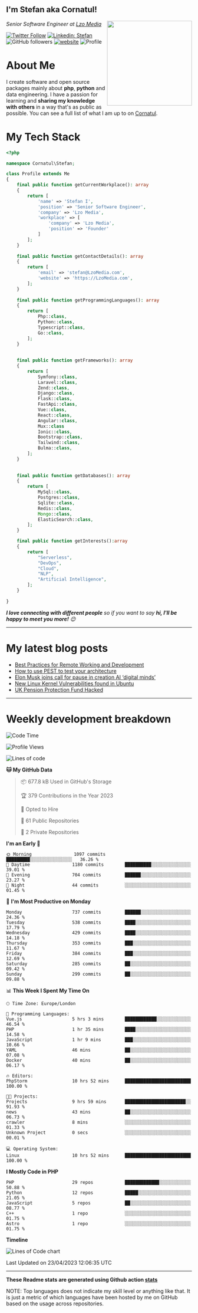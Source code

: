 <h2>I'm Stefan aka Cornatul! </h2>
<img align='right' src="https://i.giphy.com/media/YePKU8cVoIF3afvi8s/giphy.webp" width="230">
<p><em>Senior Software Engineer at <a href="https:/lzomedia.com/">Lzo Media
</a>
</em></p>

[![Twitter Follow](https://img.shields.io/twitter/follow/cornatul?label=Follow)](https://twitter.com/intent/follow?screen_name=cornatul)
[![Linkedin: Stefan](https://img.shields.io/badge/cornatul-blue?style=flat-square&logo=Linkedin&logoColor=white&link=https://www.linkedin.com/in/cornatul/)](https://www.linkedin.com/in/cornatul/)
![GitHub followers](https://img.shields.io/github/followers/cornatul?label=Follow&style=social)
[![website](https://img.shields.io/badge/Website-46a2f1.svg?&style=flat-square&logo=Google-Chrome&logoColor=white&link=https://cornatul.com/)](https://cornatul.com/)
![Profile](https://visitor-badge.glitch.me/badge?page_id=cornatul.cornatul)



# About Me
I create software and open source packages mainly about **php**, **python** and data engineering. 
I have a passion for learning and **sharing my knowledge with others** in a way that's as public as possible. 
You can see a full list of what I am up to on [Cornatul](https://lzomedia.com).


# My Tech Stack

```php
<?php

namespace Cornatul\Stefan;

class Profile extends Me
{
    final public function getCurrentWorkplace(): array
    {
        return [
            'name' => 'Stefan I',
            'position' => 'Senior Software Engineer',
            'company' => 'Lzo Media',
            'workplace' => [
                'company' => 'Lzo Media',
                'position' => 'Founder'         
            ]
        ];
    }
    
    final public function getContactDetails(): array
    {
        return [
            'email' => 'stefan@LzoMedia.com',
            'website' => 'https://LzoMedia.com',
        ];
    }
    
    final public function getProgrammingLanguages(): array
    {
        return [
            Php::class,
            Python::class,
            Typescript::class,
            Go::class,
        ];
    }
    
    
    final public function getFrameworks(): array
    {
        return [
            Symfony::class,
            Laravel::class,
            Zend::class,
            Django::class,
            Flask::class,
            FastApi::class,
            Vue::class,
            React::class,
            Angular::class,
            Mux::class
            Ionic::class,
            Bootstrap::class,
            Tailwind::class,
            Bulma::class,
        ];
    }
    
    
    final public function getDatabases(): array
    {
        return [
            MySql::class,
            Postgres::class,
            Sqlite::class,
            Redis::class,
            Mongo::class,
            ElasticSearch::class,
        ];
    }

    final public function getInterests():array
    {
        return [
            "Serverless",
            "DevOps",
            "Cloud",
            "NLP",
            "Artificial Intelligence",
        ];
    }
   
}
```
 <em><b>I love connecting with different people</b> so if you want to say <b>hi, I'll be happy to meet you more!</b> 😊</em>

---
# My latest blog posts
<!-- BLOG-POST-LIST:START -->
- [Best Practices for Remote Working and Development](https://lzomedia.com/best-practices-for-remote-working-and-development/)
- [How to use PEST to test your architecture](https://lzomedia.com/how-to-use-pest-to-test-your-architecture/)
- [Elon Musk joins call for pause in creation  AI ‘digital minds’](https://lzomedia.com/elon-musk-joins-call-for-pause-in-creation-ai-digital-minds/)
- [New Linux Kernel Vulnerabilities found in Ubuntu](https://lzomedia.com/linux-kernel-vulnerabilities-in-ubuntu/)
- [UK Pension Protection Fund Hacked](https://lzomedia.com/uk-pension-protection-fund-hacked/)
<!-- BLOG-POST-LIST:END -->

---
# Weekly development breakdown
<!--START_SECTION:waka-->
![Code Time](http://img.shields.io/badge/Code%20Time-159%20hrs%2021%20mins-blue)

![Profile Views](http://img.shields.io/badge/Profile%20Views-0-blue)

![Lines of code](https://img.shields.io/badge/From%20Hello%20World%20I%27ve%20Written-16.8%20million%20lines%20of%20code-blue)

**🐱 My GitHub Data** 

> 📦 677.8 kB Used in GitHub's Storage 
 > 
> 🏆 379 Contributions in the Year 2023
 > 
> 💼 Opted to Hire
 > 
> 📜 61 Public Repositories 
 > 
> 🔑 2 Private Repositories 
 > 
**I'm an Early 🐤** 

```text
🌞 Morning                1097 commits        █████████░░░░░░░░░░░░░░░░   36.26 % 
🌆 Daytime                1180 commits        ██████████░░░░░░░░░░░░░░░   39.01 % 
🌃 Evening                704 commits         ██████░░░░░░░░░░░░░░░░░░░   23.27 % 
🌙 Night                  44 commits          ░░░░░░░░░░░░░░░░░░░░░░░░░   01.45 % 
```
📅 **I'm Most Productive on Monday** 

```text
Monday                   737 commits         ██████░░░░░░░░░░░░░░░░░░░   24.36 % 
Tuesday                  538 commits         ████░░░░░░░░░░░░░░░░░░░░░   17.79 % 
Wednesday                429 commits         ████░░░░░░░░░░░░░░░░░░░░░   14.18 % 
Thursday                 353 commits         ███░░░░░░░░░░░░░░░░░░░░░░   11.67 % 
Friday                   384 commits         ███░░░░░░░░░░░░░░░░░░░░░░   12.69 % 
Saturday                 285 commits         ██░░░░░░░░░░░░░░░░░░░░░░░   09.42 % 
Sunday                   299 commits         ██░░░░░░░░░░░░░░░░░░░░░░░   09.88 % 
```


📊 **This Week I Spent My Time On** 

```text
🕑︎ Time Zone: Europe/London

💬 Programming Languages: 
Vue.js                   5 hrs 3 mins        ████████████░░░░░░░░░░░░░   46.54 % 
PHP                      1 hr 35 mins        ████░░░░░░░░░░░░░░░░░░░░░   14.58 % 
JavaScript               1 hr 9 mins         ███░░░░░░░░░░░░░░░░░░░░░░   10.66 % 
YAML                     46 mins             ██░░░░░░░░░░░░░░░░░░░░░░░   07.08 % 
Docker                   40 mins             ██░░░░░░░░░░░░░░░░░░░░░░░   06.17 % 

🔥 Editors: 
PhpStorm                 10 hrs 52 mins      █████████████████████████   100.00 % 

🐱‍💻 Projects: 
Projects                 9 hrs 59 mins       ███████████████████████░░   91.93 % 
news                     43 mins             ██░░░░░░░░░░░░░░░░░░░░░░░   06.73 % 
crawler                  8 mins              ░░░░░░░░░░░░░░░░░░░░░░░░░   01.33 % 
Unknown Project          0 secs              ░░░░░░░░░░░░░░░░░░░░░░░░░   00.01 % 

💻 Operating System: 
Linux                    10 hrs 52 mins      █████████████████████████   100.00 % 
```

**I Mostly Code in PHP** 

```text
PHP                      29 repos            █████████████░░░░░░░░░░░░   50.88 % 
Python                   12 repos            █████░░░░░░░░░░░░░░░░░░░░   21.05 % 
JavaScript               5 repos             ██░░░░░░░░░░░░░░░░░░░░░░░   08.77 % 
C++                      1 repo              ░░░░░░░░░░░░░░░░░░░░░░░░░   01.75 % 
Astro                    1 repo              ░░░░░░░░░░░░░░░░░░░░░░░░░   01.75 % 
```



**Timeline**

![Lines of Code chart](https://raw.githubusercontent.com/Cornatul/Cornatul/master/assets/bar_graph.png)


 Last Updated on 23/04/2023 12:06:35 UTC
<!--END_SECTION:waka-->


---


**These Readme stats are generated using Github action [stats](https://github.com/cornatul/stats)**

NOTE: Top languages does not indicate my skill level or anything like that. 
It is just a metric of which languages have been hosted by me on GitHub based on the usage across repositories. 
